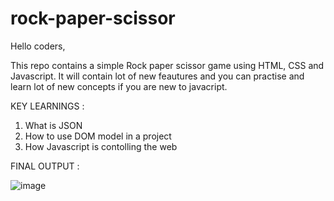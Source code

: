 # rock-paper-scissor
Hello coders,

This repo contains a simple Rock paper scissor game using HTML, CSS and Javascript.
It will contain lot of new feautures and you can practise and learn lot of new concepts if you are new to javacript.

KEY LEARNINGS :
1) What is JSON
2) How to use DOM model in a project
3) How Javascript is contolling the web

FINAL OUTPUT :

![image](https://github.com/Feminsazzz/rock-paper-scissor/assets/171672634/699c8ada-28e2-4e28-9078-254fe63a8606)
